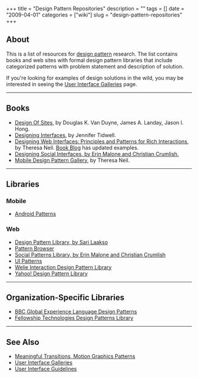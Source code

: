 +++
title = "Design Pattern Repositories"
description = ""
tags = []
date = "2009-04-01"
categories = ["wiki"]
slug = "design-pattern-repositories"
+++




<h2 id="toc0">About</h2>
<p>This is a list of resources for <a href="design-patterns.html">design pattern</a> research. The list contains books and web sites with formal design pattern libraries that include categorized patterns with problem statement and description of solution.</p>

<p>If you're looking for examples of design solutions in the wild, you may be interested in seeing the <a href="/design/user-interface-galleries/">User Interface Galleries</a> page.</p>

<hr />

<h2 id="toc1">Books</h2>
<ul>
    <li> <a href="http://books.google.com/books?id=CyT089J95agC&amp;dq=&amp;pg=PP1&amp;ots=ZoabKXQMAM&amp;sig=C0bLs9NST3FbYqfEQ2AZoblcZgs&amp;prev=http://www.google.com/search?q=design+of+sites&amp;ie=utf-8&amp;oe=utf-8&amp;aq=t&amp;rls=org.mozilla:en-US:official&amp;client=firefox-a&amp;sa=X&amp;oi=print&amp;ct=title#PRA1-PA227,M1">Design Of Sites</a>, by Douglas K. Van Duyne, James A. Landay, Jason I. Hong.</li>
    <li> <a href="http://designinginterfaces.com/">Designing Interfaces</a>, by Jennifer Tidwell.</li>
    <li> <a href="http://www.amazon.com/gp/product/0596516258">Designing Web Interfaces: Principles and Patterns for Rich Interactions</a>, by Theresa Neil. <a href="http://designingwebinterfaces.com/posts">Book Blog</a> has updated examples.</li>
    <li> <a href="http://www.designingsocialinterfaces.com/">Designing Social Interfaces, by Erin Malone and Christian Crumlish.</a></li>
    <li> <a href="http://www.mobiledesignpatterngallery.com/">Mobile Design Pattern Gallery</a>, by Theresa Neil.</li>
</ul>

<hr />

<h2 id="toc2">Libraries</h2>

<h3 id="toc3">Mobile</h3>
<ul>
    <li> <a href="http://www.androidpatterns.com/wiki">Android Patterns</a></li>
</ul>


<h3 id="toc4">Web</h3>
<ul>
    <li> <a href="http://www.cs.helsinki.fi/u/salaakso/patterns/">Design Pattern Library, by Sari Laakso</a></li>
    <li> <a href="http://www.patternbrowser.org/">Pattern Browser</a></li>
    <li> <a href="http://www.designingsocialinterfaces.com/patterns.wiki/index.php?title=Main_Page">Social Patterns Library, by Erin Malone and Christian Crumlish</a></li>
    <li> <a href="http://ui-patterns.com/">UI Patterns</a></li>
    <li> <a href="http://www.welie.com/patterns/">Welie Interaction Design Pattern Library</a></li>
    <li> <a href="http://developer.yahoo.com/ypatterns/">Yahoo! Design Pattern Library</a></li>
</ul>

<hr />

<h2 id="toc5">Organization-Specific Libraries</h2>
<ul>
    <li> <a href="http://www.bbc.co.uk/guidelines/gel/dp_localnav.shtml">BBC Global Experience Language Design Patterns</a></li>
    <li> <a href="http://developer.fellowshiptech.com/patterns/#_design_patterns">Fellowship Technologies Design Patterns Library</a></li>
</ul>

<hr />

<h2 id="toc6">See Also</h2>
<ul>
    <li> <a href="http://www.ui-transitions.com/">Meaningful Transitions, Motion Graphics Patterns</a></li>
    <li> <a href="/design/user-interface-galleries/">User Interface Galleries</a></li>
    <li> <a href="/design/user-interface-guidelines/">User Interface Guidelines</a></li>
</ul>
